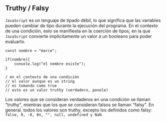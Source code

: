 ## Truthy / Falsy

`JavaScript` es un lenguaje de tipado débil, lo que significa que las variables pueden cambiar de tipo durante la ejecución del programa. En el contexto de una condición, esto se manifiesta en la coerción de tipos, en la que `JavaScript` convierte implicitamente un valor a un booleano para poder evaluarlo.

~~~
const nombre = "marce";

if(nombre){
    console.log("el nombre existe");
}

/ en el contexto de una condición
// el valor aunque es un string
// es tomando como true
// esto es un valor truthy (verdadero, ponele)
~~~

Los valores que se consideran verdaderos en una condición se llaman "truthy", mientras que los que se consideran falsos se llaman "falsy". En general, todos los valores son truthy, excepto los definidos como falsy: `false, 0, -0, 0n, "", null, undefined y NaN`

